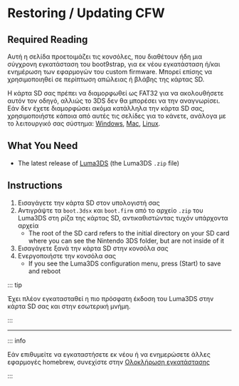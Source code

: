 # Restoring / Updating CFW

## Required Reading

Αυτή η σελίδα προετοιμάζει τις κονσόλες, που διαθέτουν ήδη μια σύγχρονη εγκατάσταση του boot9strap, για εκ νέου εγκατάσταση ή/και ενημέρωση των εφαρμογών του custom firmware. Μπορεί επίσης να χρησιμοποιηθεί σε περίπτωση απώλειας ή βλάβης της κάρτας SD.

Η κάρτα SD σας πρέπει να διαμορφωθεί ως FAT32 για να ακολουθήσετε αυτόν τον οδηγό, αλλιώς το 3DS δεν θα μπορέσει να την αναγνωρίσει. Εάν δεν έχετε διαμορφώσει ακόμα κατάλληλα την κάρτα SD σας, χρησιμοποιήστε κάποια από αυτές τις σελίδες για το κάνετε, ανάλογα με το λειτουργικό σας σύστημα: [Windows](formatting-sd-\(windows\)), [Mac](formatting-sd-\(mac\)), [Linux](formatting-sd-\(linux\)).

## What You Need

- The latest release of [Luma3DS](https://github.com/LumaTeam/Luma3DS/releases/latest) (the Luma3DS `.zip` file)

## Instructions

1. Εισαγάγετε την κάρτα SD στον υπολογιστή σας
2. Αντιγράψτε τα `boot.3dsx` και `boot.firm` από το αρχείο `.zip` του Luma3DS στη ρίζα της κάρτας SD, αντικαθιστώντας τυχόν υπάρχοντα αρχεία
   - The root of the SD card refers to the initial directory on your SD card where you can see the Nintendo 3DS folder, but are not inside of it
3. Εισαγάγετε ξανά την κάρτα SD στην κονσόλα σας
4. Ενεργοποιήστε την κονσόλα σας
   - If you see the Luma3DS configuration menu, press (Start) to save and reboot

::: tip

Έχει πλέον εγκατασταθεί η πιο πρόσφατη έκδοση του Luma3DS στην κάρτα SD σας και στην εσωτερική μνήμη.

:::

___

::: info

Εάν επιθυμείτε να εγκαταστήσετε εκ νέου ή να ενημερώσετε άλλες εφαρμογές homebrew, συνεχίστε στην [Ολοκλήρωση εγκατάστασης](finalizing-setup)

:::
